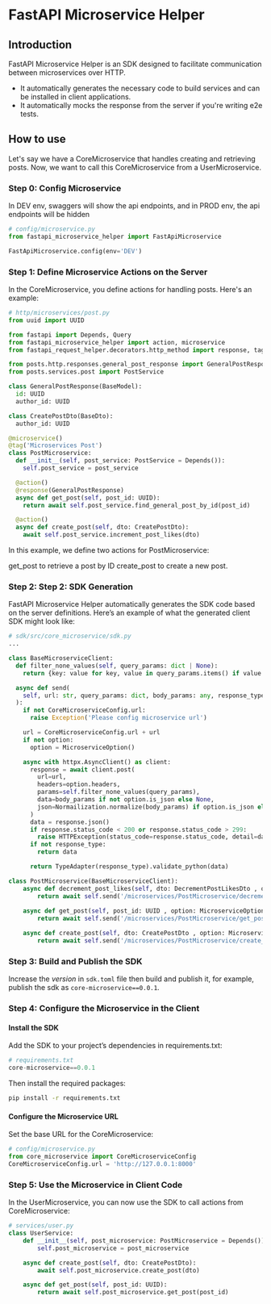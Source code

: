 # FastAPI Microservice Helper

## Introduction
FastAPI Microservice Helper is an SDK designed to facilitate communication between microservices over HTTP.
- It automatically generates the necessary code to build services and can be installed in client applications.
- It automatically mocks the response from the server if you're writing e2e tests.

## How to use

Let's say we have a CoreMicroservice that handles creating and retrieving posts.
Now, we want to call this CoreMicroservice from a UserMicroservice.

### Step 0: Config Microservice

In DEV env, swaggers will show the api endpoints, and in PROD env, the api endpoints will be hidden

```python
# config/microservice.py
from fastapi_microservice_helper import FastApiMicroservice

FastApiMicroservice.config(env='DEV')

```

### Step 1: Define Microservice Actions on the Server

In the CoreMicroservice, you define actions for handling posts. Here's an example:

```python
# http/microservices/post.py
from uuid import UUID

from fastapi import Depends, Query
from fastapi_microservice_helper import action, microservice
from fastapi_request_helper.decorators.http_method import response, tag

from posts.http.responses.general_post_response import GeneralPostResponse
from posts.services.post import PostService

class GeneralPostResponse(BaseModel):
  id: UUID
  author_id: UUID

class CreatePostDto(BaseDto):
  author_id: UUID

@microservice()
@tag('Microservices Post')
class PostMicroservice:
  def __init__(self, post_service: PostService = Depends()):
    self.post_service = post_service

  @action()
  @response(GeneralPostResponse)
  async def get_post(self, post_id: UUID):
    return await self.post_service.find_general_post_by_id(post_id)

  @action()
  async def create_post(self, dto: CreatePostDto):
    await self.post_service.increment_post_likes(dto)
```

In this example, we define two actions for PostMicroservice:

get_post to retrieve a post by ID
create_post to create a new post.

### Step 2: Step 2: SDK Generation

FastAPI Microservice Helper automatically generates the SDK code based on the server definitions.
Here’s an example of what the generated client SDK might look like:

```python
# sdk/src/core_microservice/sdk.py
...

class BaseMicroserviceClient:
  def filter_none_values(self, query_params: dict | None):
    return {key: value for key, value in query_params.items() if value is not None} if query_params else None

  async def send(
    self, url: str, query_params: dict, body_params: any, response_type: any, option: MicroserviceOption = None
  ):
    if not CoreMicroserviceConfig.url:
      raise Exception('Please config microservice url')

    url = CoreMicroserviceConfig.url + url
    if not option:
      option = MicroserviceOption()

    async with httpx.AsyncClient() as client:
      response = await client.post(
        url=url,
        headers=option.headers,
        params=self.filter_none_values(query_params),
        data=body_params if not option.is_json else None,
        json=Normailization.normalize(body_params) if option.is_json else None,
      )
      data = response.json()
      if response.status_code < 200 or response.status_code > 299:
        raise HTTPException(status_code=response.status_code, detail=data)
      if not response_type:
        return data

      return TypeAdapter(response_type).validate_python(data)

class PostMicroservice(BaseMicroserviceClient):
    async def decrement_post_likes(self, dto: DecrementPostLikesDto , option: MicroserviceOption = None) -> None:
        return await self.send('/microservices/PostMicroservice/decrement_post_likes', None, dto, None, option )
    
    async def get_post(self, post_id: UUID , option: MicroserviceOption = None) -> GeneralPostResponse:
        return await self.send('/microservices/PostMicroservice/get_post', {'post_id': post_id}, None, GeneralPostResponse, option)

    async def create_post(self, dto: CreatePostDto , option: MicroserviceOption = None) -> None:
        return await self.send('/microservices/PostMicroservice/create_post', None, dto, None, option)
```

### Step 3: Build and Publish the SDK

Increase the *version* in `sdk.toml` file then build and publish it, for example, publish the sdk as `core-microservice==0.0.1`.

### Step 4: Configure the Microservice in the Client

#### Install the SDK

Add the SDK to your project’s dependencies in requirements.txt:

```python
# requirements.txt
core-microservice==0.0.1
```

Then install the required packages:

```bash
pip install -r requirements.txt
```
#### Configure the Microservice URL
Set the base URL for the CoreMicroservice:

```python
# config/microservice.py
from core_microservice import CoreMicroserviceConfig
CoreMicroserviceConfig.url = 'http://127.0.0.1:8000'
```

### Step 5: Use the Microservice in Client Code

In the UserMicroservice, you can now use the SDK to call actions from CoreMicroservice:

```python
# services/user.py
class UserService:
    def __init__(self, post_microservice: PostMicroservice = Depends()):
        self.post_microservice = post_microservice

    async def create_post(self, dto: CreatePostDto):
        await self.post_microservice.create_post(dto)

    async def get_post(self, post_id: UUID):
        return await self.post_microservice.get_post(post_id)
```
